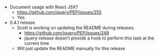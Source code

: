 * Document usage with React JSX?
  * https://github.com/jquery/PEP/issues/255
  * Yes.
* 0.4.1 release
  * Scott is working on updating the README during releases
    * https://github.com/jquery/PEP/issues/249
    * jquery-release doesn’t provide a hook to perform this task at the current time
  * Will just update the README manually for this release
